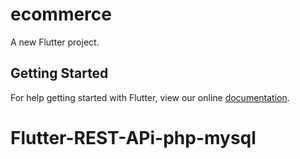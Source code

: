 # ecommerce

A new Flutter project.

## Getting Started

For help getting started with Flutter, view our online
[documentation](https://flutter.io/).
# Flutter-REST-APi-php-mysql
